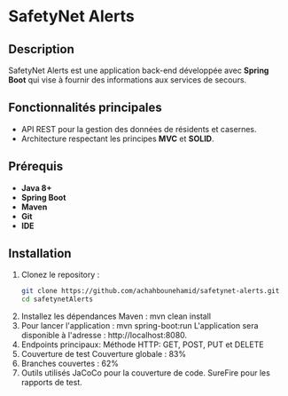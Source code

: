 # SafetyNet Alerts

## Description
SafetyNet Alerts est une application back-end développée avec **Spring Boot** qui vise à fournir des informations aux services de secours.

## Fonctionnalités principales
- API REST pour la gestion des données de résidents et casernes.
- Architecture respectant les principes **MVC** et **SOLID**.

## Prérequis
- **Java 8+**
- **Spring Boot**
- **Maven**
- **Git**
- **IDE** 


## Installation
1. Clonez le repository :
   ```bash
   git clone https://github.com/achahbounehamid/safetynet-alerts.git
   cd safetynetAlerts
2. Installez les dépendances Maven :
   mvn clean install
3. Pour lancer l'application :
   mvn spring-boot:run
   L'application sera disponible à l'adresse : http://localhost:8080.
4. Endpoints principaux:
   Méthode HTTP: GET, POST, PUT et DELETE
5. Couverture de test
   Couverture globale : 83%
6. Branches couvertes : 62%
7. Outils utilisés
   JaCoCo pour la couverture de code.
   SureFire pour les rapports de test.